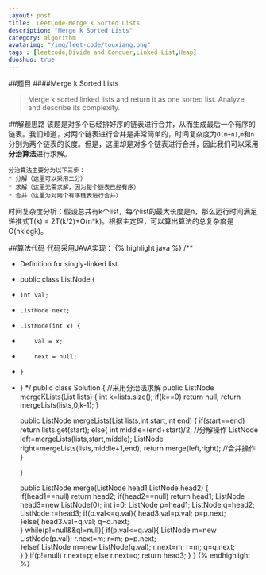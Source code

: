 ```yaml
---
layout: post
title:  LeetCode-Merge k Sorted Lists
description: "Merge k Sorted Lists"
category: algorithm
avatarimg: "/img/leet-code/touxiang.png"
tags : [leetcode,Divide and Conquer,Linked List,Heap]
duoshuo: true
---
```

##题目
####Merge k Sorted Lists
>Merge k sorted linked lists and return it as one sorted list. Analyze and describe its complexity.

<!-- more -->

##解题思路
该题是对多个已经排好序的链表进行合并，从而生成最后一个有序的链表。我们知道，对两个链表进行合并是非常简单的，时间复杂度为`O(m+n)`,`m`和`n`分别为两个链表的长度。但是，这里却是对多个链表进行合并，因此我们可以采用**分治算法**进行求解。

	分治算法主要分为以下三步：
	* 分解（这里可以采用二分）
	* 求解（这里无需求解，因为每个链表已经有序）
	* 合并（这里为对两个有序链表进行合并）

时间复杂度分析：假设总共有k个list，每个list的最大长度是n，那么运行时间满足递推式T(k) = 2T(k/2)+O(n*k)。根据主定理，可以算出算法的总复杂度是O(nklogk)。

##算法代码
代码采用JAVA实现：
{% highlight java %}
/**
 * Definition for singly-linked list.
 * public class ListNode {
 *     int val;
 *     ListNode next;
 *     ListNode(int x) {
 *         val = x;
 *         next = null;
 *     }
 * }
 */
public class Solution {
    //采用分治法求解
    public ListNode mergeKLists(List<ListNode> lists) {
        int k=lists.size();
        if(k==0) return null;
       	return mergeLists(lists,0,k-1);
    }

    public ListNode mergeLists(List<ListNode> lists,int start,int end)
    {
    	if(start==end)
    		return lists.get(start);
    	else{
    		int middle=(end+start)/2; //分解操作
	    	ListNode left=mergeLists(lists,start,middle);
	        ListNode right=mergeLists(lists,middle+1,end);
	        return merge(left,right); //合并操作
    	}
    	
    }

    public ListNode merge(ListNode head1,ListNode head2)
    {
    	if(head1==null)
    		return head2;
    	if(head2==null)
    		return head1;
    	ListNode head3=new ListNode(0);
    	int i=0;
    	ListNode p=head1;
    	ListNode q=head2;
    	ListNode r=head3;
    	if(p.val<=q.val){
    		head3.val=p.val;
    		p=p.next;		
    	}else{
    		head3.val=q.val;
    		q=q.next;	
    	}
    	while(p!=null&&q!=null){
    		if(p.val<=q.val){
	    		ListNode m=new ListNode(p.val);
	    		r.next=m;
	    		r=m;
	    		p=p.next;		
	    	}else{
	    		ListNode m=new ListNode(q.val);
	    		r.next=m;
	    		r=m;
	    		q=q.next;	
	    	}
    	}
    	if(p!=null)
    		r.next=p;
    	else
    		r.next=q;
    	return head3;
    }
}
{% endhighlight %}
